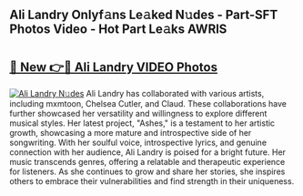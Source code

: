 ## Ali Landry Onlyf𝚊ns Le𝚊ked N𝚞des - Part-SFT Photos Video - Hot Part Le𝚊ks AWRlS

# <h2><a href="http://ab61833.deff.icu/?id=Ali+Landry">🔗 New 👉🔴 Ali Landry VIDEO Photos</a></h2>

[![Ali Landry N𝚞des](https://i.imgur.com/rIISA9y.gif)](http://ab61833.deff.icu/?id=Ali+Landry)
Ali Landry has collaborated with various artists, including mxmtoon, Chelsea Cutler, and Claud. These collaborations have further showcased her versatility and willingness to explore different musical styles. Her latest project, "Ashes," is a testament to her artistic growth, showcasing a more mature and introspective side of her songwriting. With her soulful voice, introspective lyrics, and genuine connection with her audience, Ali Landry is poised for a bright future. Her music transcends genres, offering a relatable and therapeutic experience for listeners. As she continues to grow and share her stories, she inspires others to embrace their vulnerabilities and find strength in their uniqueness.

